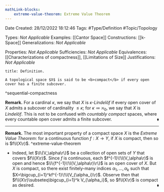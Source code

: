 ```yaml
---
mathLink-blocks:
    extreme-value-theorem: Extreme Value Theorem
---
```


<div class="topSpace"></div>

Date Created: 28/12/2022 18:12:46
Tags: #Type/Definition #Topic/Topology

Types: <i>Not Applicable</i>
Examples: [[Cantor Space]]
Constructions: [[k-Space]]
Generalizations: <i>Not Applicable</i>

Properties: <i>Not Applicable</i>
Sufficiencies: <i>Not Applicable</i>
Equivalences: [[Characterizations of compactness]], [[Limitations of Size]]
Justifications: <i>Not Applicable</i>

``` ad-Definition
title: Definition.

A topological space $X$ is said to be <b>compact</b> if every open cover has a finite subcover.

```
^sequential-compactness

<b>Remark.</b> For a cardinal $\kappa$, we say that $X$ is <i>$\kappa$-Lindelöf</i> if every open cover of $X$ admits a subcover of cardinality $\leq\kappa$; for $\kappa\coloneqq\aleph_0$, we say that $X$ is <i>Lindelöf</i>. This is not to be confused with <i>countably compact</i> spaces, where every countable open cover admits a finite subcover.<span style="float:right;">$\blacklozenge$</span>

---

<b>Remark.</b> The most important property of a compact space $X$ is the <i>Extreme Value Theorem</i>: for a continuous function $f:X\to Y$, if $X$ is compact, then so is $f\l(X\r)$. ^extreme-value-theorem
* Indeed, let $\l\{V_\alpha\r\}$ be a collection of open sets of $Y$ that covers $f\l(X\r)$. Since $f$ is continuous, each $f^{-1}\!\l(V_\alpha\r)$ is open and hence $\l\{f^{-1}\!\l(V_\alpha\r)\r\}$ is an open cover of $X$. But $X$ is compact, so there exist finitely-many indices $\alpha_1,\dots,\alpha_k$ such that $X=\bigcup_{i=1}^kf^{-1}\!\l(V_{\alpha_i}\r)$. Observe then that $f\l(X\r)\subseteq\bigcup_{i=1}^k V_{\alpha_i}$, so $f\l(X\r)$ is compact as desired.<span style="float:right;">$\blacklozenge$</span>
